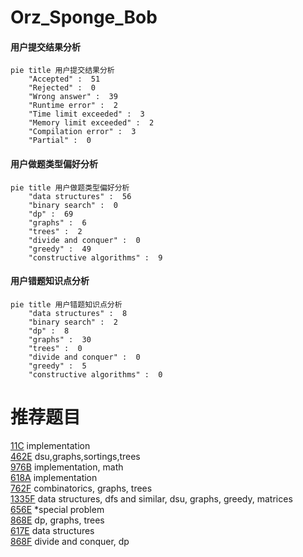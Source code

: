 # Orz_Sponge_Bob

<!-- tabs:start -->



#### **用户提交结果分析**

```mermaid
pie title 用户提交结果分析
    "Accepted" :  51
    "Rejected" :  0
    "Wrong answer" :  39
    "Runtime error" :  2
    "Time limit exceeded" :  3
    "Memory limit exceeded" :  2
    "Compilation error" :  3
    "Partial" :  0
```

#### **用户做题类型偏好分析**

```mermaid
pie title 用户做题类型偏好分析
    "data structures" :  56
    "binary search" :  0
    "dp" :  69
    "graphs" :  6
    "trees" :  2
    "divide and conquer" :  0
    "greedy" :  49
    "constructive algorithms" :  9
```
#### **用户错题知识点分析**

```mermaid
pie title 用户错题知识点分析
    "data structures" :  8
    "binary search" :  2
    "dp" :  8
    "graphs" :  30
    "trees" :  0
    "divide and conquer" :  0
    "greedy" :  5
    "constructive algorithms" :  0
```



<!-- tabs:end -->
# 推荐题目
[11C](https://codeforces.com/contest/11/problem/C)		implementation		  
[462E](https://codeforces.com/contest/462/problem/E)		dsu,graphs,sortings,trees		  
[976B](https://codeforces.com/contest/976/problem/B)		implementation,
                        math		  
[618A](https://codeforces.com/contest/618/problem/A)		implementation		  
[762F](https://codeforces.com/contest/762/problem/F)		combinatorics,
                        graphs,
                        trees		  
[1335F](https://codeforces.com/contest/1335/problem/F)		data structures,
                        dfs and similar,
                        dsu,
                        graphs,
                        greedy,
                        matrices		  
[656E](https://codeforces.com/contest/656/problem/E)		*special problem		  
[868E](https://codeforces.com/contest/868/problem/E)		dp,
                        graphs,
                        trees		  
[617E](https://codeforces.com/contest/617/problem/E)		data structures		  
[868F](https://codeforces.com/contest/868/problem/F)		divide and conquer,
                        dp		  
